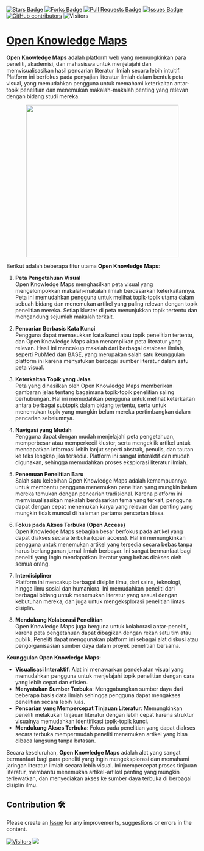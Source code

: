 <a href="https://github.com/drshahizan/Generative-AI-Playground/stargazers"><img src="https://img.shields.io/github/stars/drshahizan/Generative-AI-Playground" alt="Stars Badge"/></a>
<a href="https://github.com/drshahizan/Generative-AI-Playground/network/members"><img src="https://img.shields.io/github/forks/drshahizan/Generative-AI-Playground" alt="Forks Badge"/></a>
<a href="https://github.com/drshahizan/Generative-AI-Playground/pulls"><img src="https://img.shields.io/github/issues-pr/drshahizan/Generative-AI-Playground" alt="Pull Requests Badge"/></a>
<a href="https://github.com/drshahizan/Generative-AI-Playground"><img src="https://img.shields.io/github/issues/drshahizan/Generative-AI-Playground" alt="Issues Badge"/></a>
<a href="https://github.com/drshahizan/Generative-AI-Playground/graphs/contributors"><img alt="GitHub contributors" src="https://img.shields.io/github/contributors/drshahizan/Generative-AI-Playground?color=2b9348"></a>
![Visitors](https://api.visitorbadge.io/api/visitors?path=https%3A%2F%2Fgithub.com%2Fdrshahizan%2Fai-tools&labelColor=%23d9e3f0&countColor=%23697689&style=flat)

# [Open Knowledge Maps](https://openknowledgemaps.org/)

**Open Knowledge Maps** adalah platform web yang memungkinkan para peneliti, akademisi, dan mahasiswa untuk menjelajahi dan memvisualisasikan hasil pencarian literatur ilmiah secara lebih intuitif. Platform ini berfokus pada penyajian literatur ilmiah dalam bentuk peta visual, yang memudahkan pengguna untuk memahami keterkaitan antar-topik penelitian dan menemukan makalah-makalah penting yang relevan dengan bidang studi mereka. 

<p align="center">
 <img src="https://cdn.creati.ai/ai-tools/product-image/openknowledgemaps-org.webp"  height="400">
</p>


Berikut adalah beberapa fitur utama **Open Knowledge Maps**:

1. **Peta Pengetahuan Visual**  
   Open Knowledge Maps menghasilkan peta visual yang mengelompokkan makalah-makalah ilmiah berdasarkan keterkaitannya. Peta ini memudahkan pengguna untuk melihat topik-topik utama dalam sebuah bidang dan menemukan artikel yang paling relevan dengan topik penelitian mereka. Setiap kluster di peta menunjukkan topik tertentu dan mengandung sejumlah makalah terkait.

2. **Pencarian Berbasis Kata Kunci**  
   Pengguna dapat memasukkan kata kunci atau topik penelitian tertentu, dan Open Knowledge Maps akan menampilkan peta literatur yang relevan. Hasil ini mencakup makalah dari berbagai database ilmiah, seperti PubMed dan BASE, yang merupakan salah satu keunggulan platform ini karena menyatukan berbagai sumber literatur dalam satu peta visual.

3. **Keterkaitan Topik yang Jelas**  
   Peta yang dihasilkan oleh Open Knowledge Maps memberikan gambaran jelas tentang bagaimana topik-topik penelitian saling berhubungan. Hal ini memudahkan pengguna untuk melihat keterkaitan antara berbagai subtopik dalam bidang tertentu, serta untuk menemukan topik yang mungkin belum mereka pertimbangkan dalam pencarian sebelumnya.

4. **Navigasi yang Mudah**  
   Pengguna dapat dengan mudah menjelajahi peta pengetahuan, memperbesar atau memperkecil kluster, serta mengeklik artikel untuk mendapatkan informasi lebih lanjut seperti abstrak, penulis, dan tautan ke teks lengkap jika tersedia. Platform ini sangat interaktif dan mudah digunakan, sehingga memudahkan proses eksplorasi literatur ilmiah.

5. **Penemuan Penelitian Baru**  
   Salah satu kelebihan Open Knowledge Maps adalah kemampuannya untuk membantu pengguna menemukan penelitian yang mungkin belum mereka temukan dengan pencarian tradisional. Karena platform ini memvisualisasikan makalah berdasarkan tema yang terkait, pengguna dapat dengan cepat menemukan karya yang relevan dan penting yang mungkin tidak muncul di halaman pertama pencarian biasa.

6. **Fokus pada Akses Terbuka (Open Access)**  
   Open Knowledge Maps sebagian besar berfokus pada artikel yang dapat diakses secara terbuka (open access). Hal ini memungkinkan pengguna untuk menemukan artikel yang tersedia secara bebas tanpa harus berlangganan jurnal ilmiah berbayar. Ini sangat bermanfaat bagi peneliti yang ingin mendapatkan literatur yang bebas diakses oleh semua orang.

7. **Interdisipliner**  
   Platform ini mencakup berbagai disiplin ilmu, dari sains, teknologi, hingga ilmu sosial dan humaniora. Ini memudahkan peneliti dari berbagai bidang untuk menemukan literatur yang sesuai dengan kebutuhan mereka, dan juga untuk mengeksplorasi penelitian lintas disiplin.

8. **Mendukung Kolaborasi Penelitian**  
   Open Knowledge Maps juga berguna untuk kolaborasi antar-peneliti, karena peta pengetahuan dapat dibagikan dengan rekan satu tim atau publik. Peneliti dapat menggunakan platform ini sebagai alat diskusi atau pengorganisasian sumber daya dalam proyek penelitian bersama.

**Keunggulan Open Knowledge Maps:**
- **Visualisasi Interaktif**: Alat ini menawarkan pendekatan visual yang memudahkan pengguna untuk menjelajahi topik penelitian dengan cara yang lebih cepat dan efisien.
- **Menyatukan Sumber Terbuka**: Menggabungkan sumber daya dari beberapa basis data ilmiah sehingga pengguna dapat mengakses penelitian secara lebih luas.
- **Pencarian yang Mempercepat Tinjauan Literatur**: Memungkinkan peneliti melakukan tinjauan literatur dengan lebih cepat karena struktur visualnya memudahkan identifikasi topik-topik kunci.
- **Mendukung Akses Terbuka**: Fokus pada penelitian yang dapat diakses secara terbuka mempermudah peneliti menemukan artikel yang bisa dibaca langsung tanpa batasan.

Secara keseluruhan, **Open Knowledge Maps** adalah alat yang sangat bermanfaat bagi para peneliti yang ingin mengeksplorasi dan memahami jaringan literatur ilmiah secara lebih visual. Ini mempercepat proses tinjauan literatur, membantu menemukan artikel-artikel penting yang mungkin terlewatkan, dan menyediakan akses ke sumber daya terbuka di berbagai disiplin ilmu.

## Contribution 🛠️
Please create an [Issue](https://github.com/drshahizan/Generative-AI-Playground/issues) for any improvements, suggestions or errors in the content.

[![Visitors](https://api.visitorbadge.io/api/visitors?path=https%3A%2F%2Fgithub.com%2Fdrshahizan&labelColor=%23697689&countColor=%23555555&style=plastic)](https://visitorbadge.io/status?path=https%3A%2F%2Fgithub.com%2Fdrshahizan)
![](https://hit.yhype.me/github/profile?user_id=81284918)
